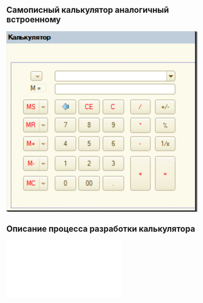
## Самописный калькулятор аналогичный встроенному
![Calculator](Calculator.png)

## Описание процесса разработки калькулятора
![Описание разработки](Calculator.pdf)

